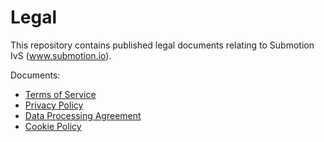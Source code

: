 # Legal

This repository contains published legal documents relating to Submotion IvS (www.submotion.io).

Documents:
* [Terms of Service](terms-of-service.md)
* [Privacy Policy](privacy-policy.md)
* [Data Processing Agreement](data-processing-agreement.md)
* [Cookie Policy](cookie-policy.md)
